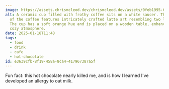 ```yaml
---
image: https://assets.chrismcleod.dev/chrismcleod.dev/assets/0feb1995-6dd3-425c-953a-d59b7dd85fbf.jpg
alt: A ceramic cup filled with frothy coffee sits on a white saucer. The surface
  of the coffee features intricately crafted latte art resembling two leaves.
  The cup has a soft orange hue and is placed on a wooden table, enhancing the
  cozy atmosphere.
date: 2025-01-18T11:48
tags:
  - food
  - drink
  - cafe
  - hot-chocolate
id: e3639cfb-8f19-458a-8ca4-417967387a5f
---
```


Fun fact: this hot chocolate nearly killed me, and is how I learned I've developed an allergy to oat milk.